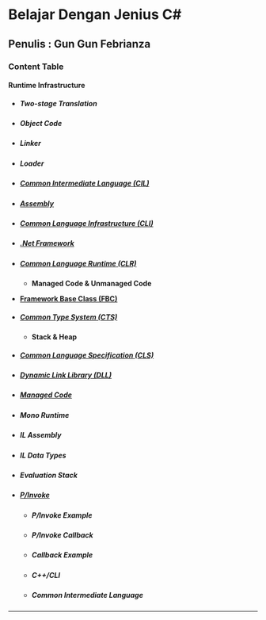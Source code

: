 # Belajar Dengan Jenius C#

## Penulis : Gun Gun Febrianza

### Content Table

#### Runtime Infrastructure

- ##### Two-stage Translation

- ##### Object Code

- ##### Linker

- ##### Loader

- ##### [Common Intermediate Language (CIL)](https://github.com/gungunfebrianza/Belajar-Dengan-Jenius-C-Sharp/blob/master/ebook/CIL.md)

- ##### [Assembly](https://github.com/gungunfebrianza/Belajar-Dengan-Jenius-C-Sharp/blob/master/ebook/Assembly.md)

- ##### [Common Language Infrastructure (CLI)](https://github.com/gungunfebrianza/Belajar-Dengan-Jenius-C-Sharp/blob/master/ebook/CLI.md)

- ##### [.Net Framework](https://github.com/gungunfebrianza/Belajar-Dengan-Jenius-C-Sharp/blob/master/ebook/.Net.md)

- ##### [Common Language Runtime (CLR)](https://github.com/gungunfebrianza/Belajar-Dengan-Jenius-C-Sharp/blob/master/ebook/CLR.md)

  - **Managed Code & Unmanaged Code**

- [**Framework Base Class (FBC)**](https://github.com/gungunfebrianza/Belajar-Dengan-Jenius-C-Sharp/blob/master/ebook/BaseClassLibrary.md)

- ##### [Common Type System (CTS)](https://github.com/gungunfebrianza/Belajar-Dengan-Jenius-C-Sharp/blob/master/ebook/CTS.md)

  - **Stack & Heap**

- ##### [Common Language Specification (CLS)](https://github.com/gungunfebrianza/Belajar-Dengan-Jenius-C-Sharp/blob/master/ebook/CLS.md)

- ##### [Dynamic Link Library (DLL)](https://github.com/gungunfebrianza/Belajar-Dengan-Jenius-C-Sharp/blob/master/ebook/Dll.md)

- ##### [Managed Code](https://github.com/gungunfebrianza/Belajar-Dengan-Jenius-C-Sharp/blob/master/ebook/ManagedCode.md)

- ##### Mono Runtime

- ##### IL Assembly

- ##### IL Data Types

- ##### Evaluation Stack

- ##### [**P/Invoke**](https://github.com/gungunfebrianza/Belajar-Dengan-Jenius-C-Sharp/blob/master/ebook/PInvoke.md)
  - ##### P/Invoke Example

  - ##### P/Invoke Callback

  - ##### Callback Example

  - ##### C++/CLI

  - ##### Common Intermediate Language



--------------

